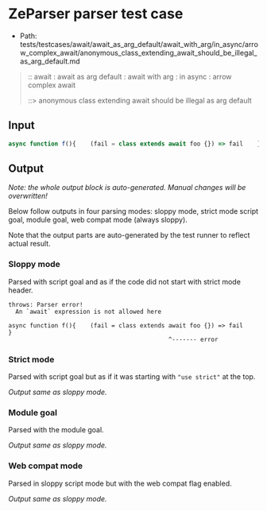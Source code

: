 # ZeParser parser test case

- Path: tests/testcases/await/await_as_arg_default/await_with_arg/in_async/arrow_complex_await/anonymous_class_extending_await_should_be_illegal_as_arg_default.md

> :: await : await as arg default : await with arg : in async : arrow complex await
>
> ::> anonymous class extending await should be illegal as arg default

## Input

`````js
async function f(){    (fail = class extends await foo {}) => fail    }
`````

## Output

_Note: the whole output block is auto-generated. Manual changes will be overwritten!_

Below follow outputs in four parsing modes: sloppy mode, strict mode script goal, module goal, web compat mode (always sloppy).

Note that the output parts are auto-generated by the test runner to reflect actual result.

### Sloppy mode

Parsed with script goal and as if the code did not start with strict mode header.

`````
throws: Parser error!
  An `await` expression is not allowed here

async function f(){    (fail = class extends await foo {}) => fail    }
                                             ^------- error
`````

### Strict mode

Parsed with script goal but as if it was starting with `"use strict"` at the top.

_Output same as sloppy mode._

### Module goal

Parsed with the module goal.

_Output same as sloppy mode._

### Web compat mode

Parsed in sloppy script mode but with the web compat flag enabled.

_Output same as sloppy mode._
